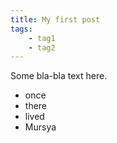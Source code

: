 ```yaml
---
title: My first post
tags:
    - tag1
    - tag2
---
```


Some bla-bla text here.

* once
* there
* lived
* Mursya
